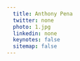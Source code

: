 ```yaml
---
  title: Anthony Pena
  twitter: none
  photo: 1.jpg
  linkedin: none
  keynotes: false
  sitemap: false
---
```

